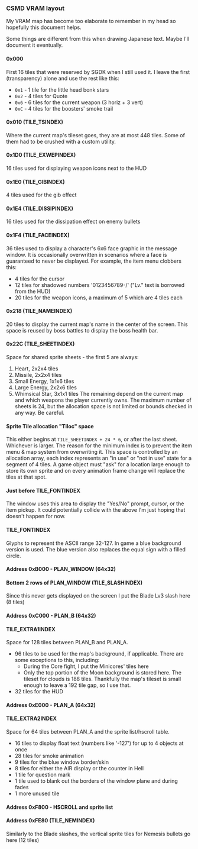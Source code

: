 ### CSMD VRAM layout
My VRAM map has become too elaborate to remember in my head so hopefully this document helps.

Some things are different from this when drawing Japanese text. Maybe I'll document it
eventually.

#### 0x000
First 16 tiles that were reserved by SGDK when I still used it.
I leave the first (transparency) alone and use the rest like this:
- `0x1` - 1 tile for the little head bonk stars
- `0x2` - 4 tiles for Quote
- `0x6` - 6 tiles for the current weapon (3 horiz + 3 vert)
- `0xC` - 4 tiles for the boosters' smoke trail

#### 0x010 (TILE_TSINDEX)
Where the current map's tileset goes, they are at most 448 tiles.
Some of them had to be crushed with a custom utility.

#### 0x1D0 (TILE_EXWEPINDEX)
16 tiles used for displaying weapon icons next to the HUD

#### 0x1E0 (TILE_GIBINDEX)
4 tiles used for the gib effect
#### 0x1E4 (TILE_DISSIPINDEX)
16 tiles used for the dissipation effect on enemy bullets

#### 0x1F4 (TILE_FACEINDEX)
36 tiles used to display a character's 6x6 face graphic in the message window.
It is occasionally overwritten in scenarios where a face is guaranteed to never be displayed.
For example, the item menu clobbers this:
- 4 tiles for the cursor
- 12 tiles for shadowed numbers '0123456789-/' ("Lv." text is borrowed from the HUD)
- 20 tiles for the weapon icons, a maximum of 5 which are 4 tiles each

#### 0x218 (TILE_NAMEINDEX)
20 tiles to display the current map's name in the center of the screen.
This space is reused by boss battles to display the boss health bar.

#### 0x22C (TILE_SHEETINDEX)
Space for shared sprite sheets - the first 5 are always:
1. Heart, 2x2x4 tiles
2. Missile, 2x2x4 tiles
3. Small Energy, 1x1x6 tiles
4. Large Energy, 2x2x6 tiles
5. Whimsical Star, 3x1x1 tiles
The remaining depend on the current map and which weapons the player currently owns.
The maximum number of sheets is 24, but the allocation space is not limited or bounds checked in any way.
Be careful.

#### Sprite Tile allocation "Tiloc" space
This either begins at `TILE_SHEETINDEX + 24 * 6`, or after the last sheet. Whichever is larger.
The reason for the minimum index is to prevent the item menu & map system from overwriting it.
This space is controlled by an allocation array, each index represents an "in use" or "not in use"
state for a segment of 4 tiles.
A game object must "ask" for a location large enough to store its own sprite and on every
animation frame change will replace the tiles at that spot.

#### Just before TILE_FONTINDEX
The window uses this area to display the "Yes/No" prompt, cursor, or the item pickup.
It could potentially collide with the above I'm just hoping that doesn't happen for now.

#### TILE_FONTINDEX
Glyphs to represent the ASCII range 32-127. In game a blue background version is used.
The blue version also replaces the equal sign with a filled circle.

#### Address 0xB000 - PLAN_WINDOW (64x32)

#### Bottom 2 rows of PLAN_WINDOW (TILE_SLASHINDEX)
Since this never gets displayed on the screen I put the Blade Lv3 slash here (8 tiles)

#### Address 0xC000 - PLAN_B (64x32)

#### TILE_EXTRA1INDEX
Space for 128 tiles between PLAN_B and PLAN_A.
- 96 tiles to be used for the map's background, if applicable. There are some exceptions to this, including:
  - During the Core fight, I put the Minicores' tiles here
  - Only the top portion of the Moon background is stored here. The tileset for clouds is 188 tiles. Thankfully the map's tileset is small enough to leave a 192 tile gap, so I use that.
- 32 tiles for the HUD

#### Address 0xE000 - PLAN_A (64x32)

#### TILE_EXTRA2INDEX
Space for 64 tiles between PLAN_A and the sprite list/hscroll table.
- 16 tiles to display float text (numbers like '-127') for up to 4 objects at once
- 28 tiles for smoke animation
- 9 tiles for the blue window border/skin
- 8 tiles for either the AIR display or the counter in Hell
- 1 tile for question mark
- 1 tile used to blank out the borders of the window plane and during fades
- 1 more unused tile

#### Address 0xF800 - HSCROLL and sprite list

#### Address 0xFE80 (TILE_NEMINDEX)
Similarly to the Blade slashes, the vertical sprite tiles for Nemesis bullets go here (12 tiles)
